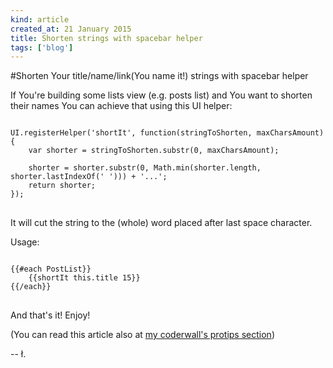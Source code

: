 ```yaml
---
kind: article
created_at: 21 January 2015
title: Shorten strings with spacebar helper
tags: ['blog']
---
```


#Shorten Your title/name/link(You name it!) strings with spacebar helper

If You're building some lists view (e.g. posts list) and You want to shorten their names You can achieve that using this UI helper:

<pre>
<code class="javascript">
UI.registerHelper('shortIt', function(stringToShorten, maxCharsAmount){
	var shorter = stringToShorten.substr(0, maxCharsAmount);

	shorter = shorter.substr(0, Math.min(shorter.length, shorter.lastIndexOf(' '))) + '...';
	return shorter;
});
</code>
</pre>

It will cut the string to the (whole) word placed after last space character.

Usage:

<pre>
<code class="haml">
{{#each PostList}}
	{{shortIt this.title 15}}
{{/each}}
</code>
</pre>

And that's it! Enjoy!

(You can read this article also at [my coderwall's protips section](https://coderwall.com/p/nz63bg/meteor-shorten-string-spacebar-helper))

-- ł.